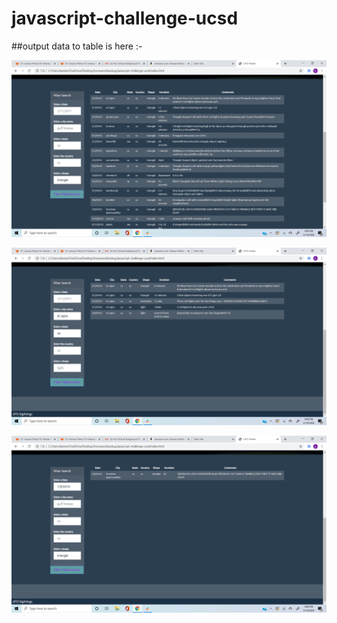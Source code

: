 # javascript-challenge-ucsd


##output data to table is here :-




![1stimageofoutput](https://github.com/kameswari609/javascript-challenge-ucsd/blob/master/static/images/2020-05-14%20(1).png)


![output2](https://github.com/kameswari609/javascript-challenge-ucsd/blob/master/static/images/2020-05-14%20(2).png)


![output3](https://github.com/kameswari609/javascript-challenge-ucsd/blob/master/static/images/2020-05-14.png)
